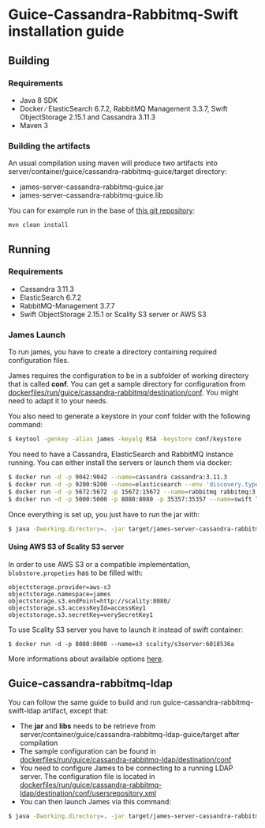 # Guice-Cassandra-Rabbitmq-Swift installation guide

## Building

### Requirements

 - Java 8 SDK
 - Docker ∕ ElasticSearch 6.7.2, RabbitMQ Management 3.3.7, Swift ObjectStorage 2.15.1 and Cassandra 3.11.3
 - Maven 3

### Building the artifacts

An usual compilation using maven will produce two artifacts into server/container/guice/cassandra-rabbitmq-guice/target directory:

 * james-server-cassandra-rabbitmq-guice.jar
 * james-server-cassandra-rabbitmq-guice.lib

You can for example run in the base of [this git repository](https://github.com/apache/james-project):

```
mvn clean install
```

## Running

### Requirements

 * Cassandra 3.11.3
 * ElasticSearch 6.7.2
 * RabbitMQ-Management 3.7.7
 * Swift ObjectStorage 2.15.1 or Scality S3 server or AWS S3

### James Launch

To run james, you have to create a directory containing required configuration files.

James requires the configuration to be in a subfolder of working directory that is called **conf**. You can get a sample
directory for configuration from
[dockerfiles/run/guice/cassandra-rabbitmq/destination/conf](https://github.com/apache/james-project/tree/master/dockerfiles/run/guice/cassandra-rabbitmq/destination/conf). You might need to adapt it to your needs.

You also need to generate a keystore in your conf folder with the following command:

```bash
$ keytool -genkey -alias james -keyalg RSA -keystore conf/keystore
```

You need to have a Cassandra, ElasticSearch and RabbitMQ instance running. You can either install the servers or launch them via docker:

```bash
$ docker run -d -p 9042:9042 --name=cassandra cassandra:3.11.3
$ docker run -d -p 9200:9200 --name=elasticsearch --env 'discovery.type=single-node' elasticsearch:6.7.2
$ docker run -d -p 5672:5672 -p 15672:15672 --name=rabbitmq rabbitmq:3.7.7-management
$ docker run -d -p 5000:5000 -p 8080:8080 -p 35357:35357 --name=swift linagora/openstack-keystone-swift:pike
```

Once everything is set up, you just have to run the jar with:

```bash
$ java -Dworking.directory=. -jar target/james-server-cassandra-rabbitmq-guice.jar
```

#### Using AWS S3 of Scality S3 server
In order to use AWS S3 or a compatible implementation, `blobstore.propeties` has to be filled with:

```
objectstorage.provider=aws-s3
objectstorage.namespace=james
objectstorage.s3.endPoint=http://scality:8080/
objectstorage.s3.accessKeyId=accessKey1
objectstorage.s3.secretKey=verySecretKey1
```

To use Scality S3 server you have to launch it instead of swift container:

```
$ docker run -d -p 8080:8000 --name=s3 scality/s3server:6018536a
```

More informations about available options [here](https://hub.docker.com/r/scality/s3server).

## Guice-cassandra-rabbitmq-ldap

You can follow the same guide to build and run guice-cassandra-rabbitmq-swift-ldap artifact, except that:
 - The **jar** and **libs** needs to be retrieve from server/container/guice/cassandra-rabbitmq-ldap-guice/target after compilation
 - The sample configuration can be found in [dockerfiles/run/guice/cassandra-rabbitmq-ldap/destination/conf](https://github.com/apache/james-project/tree/master/dockerfiles/run/guice/cassandra-rabbitmq-ldap/destination/conf)
 - You need to configure James to be connecting to a running LDAP server. The configuration file is located in [dockerfiles/run/guice/cassandra-rabbitmq-ldap/destination/conf/usersrepository.xml](https://github.com/apache/james-project/tree/master/dockerfiles/run/guice/cassandra-rabbitmq-ldap/destination/conf/usersrepository.xml)
 - You can then launch James via this command:

```bash
$ java -Dworking.directory=. -jar target/james-server-cassandra-rabbitmq-ldap-guice.jar
```
